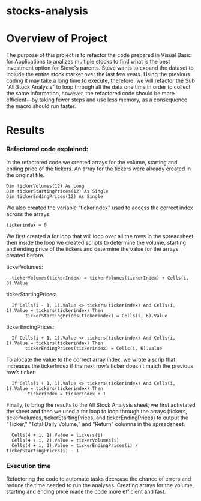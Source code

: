 # stocks-analysis

# Overview of Project
   The purpose of this project is to refactor the code prepared in Visual Basic for Applications to analizes multiple stocks to find what is the best investment option for Steve's parents.
   Steve wants to expand the dataset to include the entire stock market over the last few years. Using the previous coding it may take a long time to execute, therefore, we will refactor the Sub "All Stock Analysis" to loop through all the data one time in order to collect the same information, however, the refactored code should be more efficient—by taking fewer steps and use less memory, as a consequence the macro should run faster.


# Results

### Refactored code explained:

In the refactored code we created arrays for the volume, starting and ending price of the tickers. An array for the tickers were already created in the original file.

    Dim tickerVolumes(12) As Long
    Dim tickerStartingPrices(12) As Single
    Dim tickerEndingPrices(12) As Single

We also created the variable "tickerindex" used  to access the correct index across the arrays:

    tickerindex = 0
    
We first created a for loop that will loop over all the rows in the spreadsheet, then inside the loop we created scripts to determine the volume, starting and ending price of the tickers and determine the value for the arrays created before.

 tickerVolumes:
 
      tickerVolumes(tickerIndex) = tickerVolumes(tickerIndex) + Cells(i, 8).Value
  
 tickerStartingPrices:
 
      If Cells(i - 1, 1).Value <> tickers(tickerindex) And Cells(i, 1).Value = tickers(tickerindex) Then
           tickerStartingPrices(tickerindex) = Cells(i, 6).Value
    
tickerEndingPrices:

      If Cells(i + 1, 1).Value <> tickers(tickerindex) And Cells(i, 1).Value = tickers(tickerindex) Then
           tickerEndingPrices(tickerindex) = Cells(i, 6).Value
           
 To alocate the value to the correct array index, we wrote a scrip that increases the tickerIndex if the next row’s ticker doesn’t match the previous row’s ticker:

      If Cells(i + 1, 1).Value <> tickers(tickerindex) And Cells(i, 1).Value = tickers(tickerindex) Then
            tickerindex = tickerindex + 1
           
Finally, to bring the results to the All Stock Analysis sheet, we first activtated the sheet and then we used a for loop to loop through the arrays (tickers, tickerVolumes, tickerStartingPrices, and tickerEndingPrices) to output the “Ticker,” “Total Daily Volume,” and “Return” columns in the spreadsheet.
 
      Cells(4 + i, 1).Value = tickers(i)
      Cells(4 + i, 2).Value = tickerVolumes(i)
      Cells(4 + i, 3).Value = tickerEndingPrices(i) / tickerStartingPrices(i) - 1
   
   
### Execution time
Refactoring the code to automate tasks decrease the chance of errors and reduce the time needed to run the analyses.
Creating arrays for the volume, starting and ending price made the code more efficient and fast.







